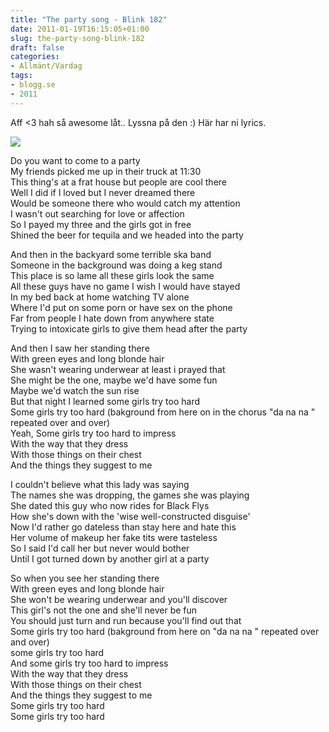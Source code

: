 ```yaml
---
title: "The party song - Blink 182"
date: 2011-01-19T16:15:05+01:00
slug: the-party-song-blink-182
draft: false
categories:
- Allmänt/Vardag
tags:
- blogg.se
- 2011
---
```

Aff <3 hah så awesome låt.. Lyssna på den :) Här har ni lyrics.  
  
![](/assets/images/blogg.se/blink182_lineup_04_28754823_128073642.jpg)  
  
Do you want to come to a party  
My friends picked me up in their truck at 11:30  
This thing's at a frat house but people are cool there  
Well I did if I loved but I never dreamed there  
Would be someone there who would catch my attention  
I wasn't out searching for love or affection  
So I payed my three and the girls got in free  
Shined the beer for tequila and we headed into the party  
  
And then in the backyard some terrible ska band  
Someone in the background was doing a keg stand  
This place is so lame all these girls look the same  
All these guys have no game I wish I would have stayed  
In my bed back at home watching TV alone  
Where I'd put on some porn or have sex on the phone  
Far from people I hate down from anywhere state  
Trying to intoxicate girls to give them head after the party  
  
And then I saw her standing there  
With green eyes and long blonde hair  
She wasn't wearing underwear at least i prayed that  
She might be the one, maybe we'd have some fun  
Maybe we'd watch the sun rise  
But that night I learned some girls try too hard  
Some girls try too hard (bakground from here on in the chorus "da na na " repeated over and over)  
Yeah, Some girls try too hard to impress  
With the way that they dress  
With those things on their chest  
And the things they suggest to me  
  
I couldn't believe what this lady was saying  
The names she was dropping, the games she was playing  
She dated this guy who now rides for Black Flys  
How she's down with the 'wise well-constructed disguise'  
Now I'd rather go dateless than stay here and hate this  
Her volume of makeup her fake tits were tasteless  
So I said I'd call her but never would bother  
Until I got turned down by another girl at a party  
  
So when you see her standing there  
With green eyes and long blonde hair  
She won't be wearing underwear and you'll discover  
This girl's not the one and she'll never be fun  
You should just turn and run because you'll find out that  
Some girls try too hard (bakground from here on "da na na " repeated over and over)  
some girls try too hard  
And some girls try too hard to impress  
With the way that they dress  
With those things on their chest  
And the things they suggest to me  
Some girls try too hard  
Some girls try too hard